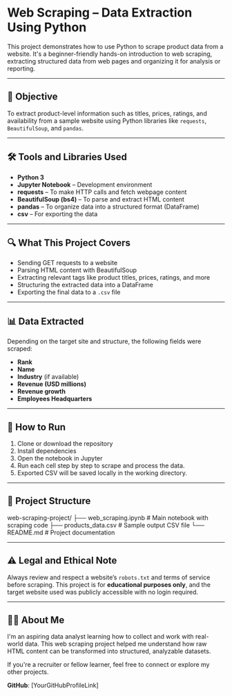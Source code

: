 # Web Scraping – Data Extraction Using Python

This project demonstrates how to use Python to scrape product data from a website. It's a beginner-friendly hands-on introduction to web scraping, extracting structured data from web pages and organizing it for analysis or reporting.

---

## 📌 Objective

To extract product-level information such as titles, prices, ratings, and availability from a sample website using Python libraries like `requests`, `BeautifulSoup`, and `pandas`.

---

## 🛠️ Tools and Libraries Used

- **Python 3**
- **Jupyter Notebook** – Development environment
- **requests** – To make HTTP calls and fetch webpage content
- **BeautifulSoup (bs4)** – To parse and extract HTML content
- **pandas** – To organize data into a structured format (DataFrame)
- **csv** – For exporting the data

---

## 🔍 What This Project Covers

- Sending GET requests to a website
- Parsing HTML content with BeautifulSoup
- Extracting relevant tags like product titles, prices, ratings, and more
- Structuring the extracted data into a DataFrame
- Exporting the final data to a `.csv` file

---

## 📊 Data Extracted

Depending on the target site and structure, the following fields were scraped:

- **Rank**
- **Name**
- **Industry** (if available)
- **Revenue (USD millions)**
- **Revenue growth**
- **Employees	Headquarters**

---

## 🧪 How to Run

1. Clone or download the repository
2. Install dependencies
3. Open the notebook in Jupyter
4. Run each cell step by step to scrape and process the data.
5. Exported CSV will be saved locally in the working directory.

---

## 📁 Project Structure

web-scraping-project/
├── web_scraping.ipynb # Main notebook with scraping code
├── products_data.csv # Sample output CSV file
└── README.md # Project documentation

---

## ⚠️ Legal and Ethical Note

Always review and respect a website’s `robots.txt` and terms of service before scraping. This project is for **educational purposes only**, and the target website used was publicly accessible with no login required.

---

## 👩‍💻 About Me

I'm an aspiring data analyst learning how to collect and work with real-world data. This web scraping project helped me understand how raw HTML content can be transformed into structured, analyzable datasets.

If you're a recruiter or fellow learner, feel free to connect or explore my other projects.

**GitHub**: [YourGitHubProfileLink]
